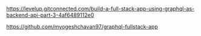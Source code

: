 https://levelup.gitconnected.com/build-a-full-stack-app-using-graphql-as-backend-api-part-3-4af6489112e0

https://github.com/myogeshchavan97/graphql-fullstack-app
